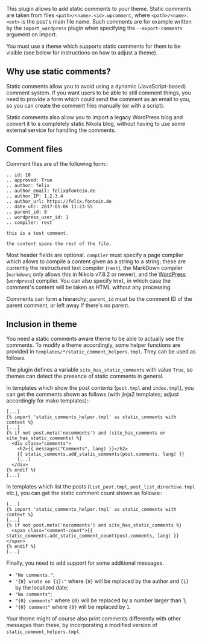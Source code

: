 This plugin allows to add static comments to your theme. Static comments are taken from files `<path>/<name>.<id>.wpcomment`, where `<path>/<name>.<ext>` is the post's main file name. Such comments are for example written by the `import_wordpress` plugin when specifying the `--export-comments` argument on import.

You must use a theme which supports static comments for them to be visible (see below for instructions on how to adjust a theme).


Why use static comments?
------------------------

Static comments allow you to avoid using a dynamic (JavaScript-based) comment system. If you want users to be able to still comment things, you need to provide a form which could send the comment as an email to you, so you can create the comment files manually (or with a script).

Static comments also allow you to import a legacy WordPress blog and convert it to a completely static Nikola blog, without having to use some external service for handling the comments.


Comment files
-------------

Comment files are of the following form::

    .. id: 10
    .. approved: True
    .. author: felix
    .. author_email: felix@fontein.de
    .. author_IP: 1.2.3.4
    .. author_url: https://felix.fontein.de
    .. date_utc: 2017-01-06 11:23:55
    .. parent_id: 8
    .. wordpress_user_id: 1
    .. compiler: rest

    this is a test comment.

    the content spans the rest of the file.

Most header fields are optional. `compiler` must specify a page compiler which allows to compile a content given as a string to a string; these are currently the restructured text compiler (`rest`), the MarkDown compiler (`markdown`; only allows this in Nikola v7.8.2 or newer), and the [WordPress](https://plugins.getnikola.com/#wordpress_compiler) (`wordpress`) compiler. You can also specify `html`, in which case the comment's content will be taken as HTML without any processing.

Comments can form a hierarchy; `parent_id` must be the comment ID of the parent comment, or left away if there's no parent.


Inclusion in theme
------------------

You need a static comments aware theme to be able to actually see the comments. To modify a theme accordingly, some helper functions are provided in `templates/*/static_comment_helpers.tmpl`. They can be used as follows.

The plugin defines a variable `site_has_static_comments` with value `True`, so themes can detect the presence of static comments in general.

In templates which show the post contents (`post.tmpl` and `index.tmpl`), you can get the comments shown as follows (with jinja2 templates; adjust accordingly for mako templates)::

    [...]
    {% import 'static_comments_helper.tmpl' as static_comments with context %}
    [...]
    {% if not post.meta('nocomments') and (site_has_comments or site_has_static_comments) %}
      <div class="comments">
        <h2>{{ messages("Comments", lang) }}</h2>
        {{ static_comments.add_static_comments(post.comments, lang) }}
        [...]
      </div>
    {% endif %}
    [...]

In templates which list the posts (`list_post.tmpl`, `post_list_directive.tmpl` etc.), you can get the static comment count shown as follows::

    [...]
    {% import 'static_comments_helper.tmpl' as static_comments with context %}
    [...]
    {% if not post.meta('nocomments') and site_has_static_comments %}
      <span class="comment-count">{{ static_comments.add_static_comment_count(post.comments, lang) }}</span>
    {% endif %}
    [...]

Finally, you need to add support for some additional messages.

* `"No comments."`;
* `"{0} wrote on {1}:"` where `{0}` will be replaced by the author and `{1}` by the localized date;
* `"No comments"`;
* `"{0} comments"` where `{0}` will be replaced by a number larger than 1;
* `"{0} comment"` where `{0}` will be replaced by `1`.

Your theme might of course also print comments differently with other messages than these, by incorporating a modified version of `static_comment_helpers.tmpl`.
